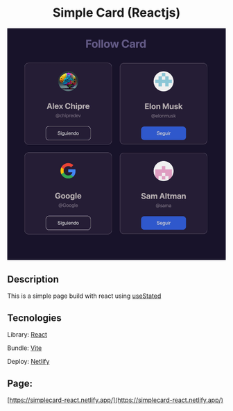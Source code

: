 <div align='center'>

# Simple Card (Reactjs)

</div>

![Cover Project Simple Card](src/assets/coversimplecard-react.jpg)

## Description

This is a simple page build with react using [useStated](https://react.dev/reference/react/useState)

## Tecnologies
Library: [React](https://react.dev/)

Bundle: [Vite](https://vitejs.dev/)

Deploy: [Netlify](https://www.netlify.com/)

## Page:

[https://simplecard-react.netlify.app/](https://simplecard-react.netlify.app/)
